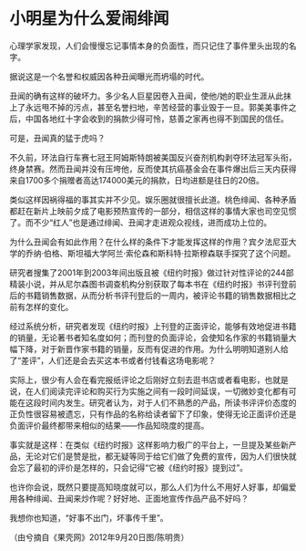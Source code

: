 # 小明星为什么爱闹绯闻

心理学家发现，人们会慢慢忘记事情本身的负面性，而只记住了事件里头出现的名字。

据说这是一个名誉和权威因各种丑闻曝光而坍塌的时代。

丑闻的确有这样的破坏力。多少名人巨星因卷入丑闻，使他/她的职业生涯从此抹上了永远甩不掉的污点，甚至名誉扫地，辛苦经营的事业毁于一旦。郭美美事件之后，中国各地红十字会收到的捐款少得可怜，慈善之家再也得不到国民的信任。

可是，丑闻真的猛于虎吗？

不久前，环法自行车赛七冠王阿姆斯特朗被美国反兴奋剂机构剥夺环法冠军头衔，终身禁赛。然而丑闻并没有压垮他，反而使其抗癌基金会在事件爆出后三天内获得来自1700多个捐赠者高达174000美元的捐款，日均进额是往日的20倍。

类似这样因祸得福的事其实并不少见。娱乐圈就很擅长此道。桃色绯闻、各种矛盾都赶在新片上映前夕成了电影预热宣传的一部分，相信这样的事情大家也司空见惯了。而不少“红人”也是通过绯闻、丑闻才走进观众视线，进而成功上位的。

为什么丑闻会有如此作用？在什么样的条件下才能发挥这样的作用？宾夕法尼亚大学的乔纳·伯格、斯坦福大学阿兰·索伦森和斯科特·拉斯穆森联手探究了这个问题。

研究者搜集了2001年到2003年间出版且被《纽约时报》做过针对性评论的244部精装小说，并从尼尔森图书调查机构分别获取了每本书在《纽约时报》书评刊登前后的书籍销售数据，从而分析书评刊登后的一周内，被评论书籍的销售数据相比之前有怎样的变化。

经过系统分析，研究者发现《纽约时报》上刊登的正面评论，能够有效地促进书籍的销量，无论著书者知名度如何；而刊登的负面评论，会使知名作家的书籍销量大幅下降，对于新晋作家书籍的销量，反而有促进的作用。为什么明明知道别人给了“差评”，人们还是会去买这本书或者付钱看这场电影呢？

实际上，很少有人会在看完报纸评论之后刚好立刻去逛书店或者看电影，也就是说，在人们阅读完评论和购买行为实施之间有一段时间延误，一切微妙变化都有可能在这段时间内发生。研究者认为，对于人们不熟悉的产品，所读书评评价态度的正负性很容易被遗忘，只有作品的名称给读者留下了印象，使得无论正面评价还是负面评价最终都带来相似的结果——作品知晓度的提高。

事实就是这样：在类似《纽约时报》这样影响力极广的平台上，一旦提及某些新产品，无论对它们是赞是批，都无疑等同于给它们做了免费的宣传，因为人们很快就会忘了最初的评价是怎样的，只会记得“它被《纽约时报》提到过”。

也许你会说，既然只要提高知晓度就可以，那么人们为什么不用好人好事，却偏爱用各种绯闻、丑闻来炒作呢？好好地、正面地宣传作品产品不好吗？

我想你也知道，“好事不出门，坏事传千里”。

（由兮摘自《果壳网》2012年9月20日图/陈明贵）
